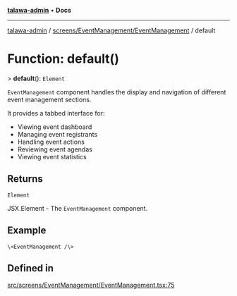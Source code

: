 [**talawa-admin**](../../../../README.md) • **Docs**

***

[talawa-admin](../../../../modules.md) / [screens/EventManagement/EventManagement](../README.md) / default

# Function: default()

\> **default**(): `Element`

`EventManagement` component handles the display and navigation of different event management sections.

It provides a tabbed interface for:
- Viewing event dashboard
- Managing event registrants
- Handling event actions
- Reviewing event agendas
- Viewing event statistics

## Returns

`Element`

JSX.Element - The `EventManagement` component.

## Example

```tsx
\<EventManagement /\>
```

## Defined in

[src/screens/EventManagement/EventManagement.tsx:75](https://github.com/PalisadoesFoundation/talawa-admin/blob/6393648179f5fe59037f42564a6a7bc1ca4e7f9d/src/screens/EventManagement/EventManagement.tsx#L75)
